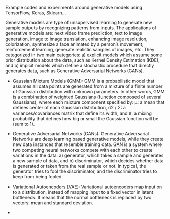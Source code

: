 Example codes and experiments around generative models using TensorFlow, Keras, Sklearn...

Generative models are type of unsupervised learning to generate new sample outputs by recognizing patterns from inputs. 
The applications of generative models are: next video frame prediction, text to image generation, image to image translation, enhancing image resolution, colorization, synthesize a face animated by a person’s movement, reinforcement learning, generate realistic samples of images, etc.
They categorized in two main categories: a) explicit models which assume some prior distribution about the data, such as Kernel Density Estimation (KDE), and b) impicit models which define a stochastic procedure that directly generates data, such as Generative Adversarial Networks (GANs).


- Gaussian Mixture Models (GMM): GMM is a probabilistic model that assumes all data points are generated from a mixture of a finite number of Gaussian distribution with unknown parameters.
In other words, GMM is a combination of weighted Gaussians (function composed of several Gaussians), where each mixture component specified by:
μ: a mean that defines center of each Gaussian distribution,
σ2 / Σ: a variances/covariances matrix that define its width, and
π: a mixing probability that defines how big or small the Gaussian function will be (sum to 1).


- Generative Adversarial Networks (GANs):
Generative Adversarial Networks are deep learning based generative models, while they create new data instances that resemble training data.
GAN is a system where two competing neural networks compete with each other to create variations in the data: a) generator, which takes a sample and generates a new sample of data, and b) discriminator, which decides whether data is generated or taken from the real sample or not.
In typical, the generator tries to fool the discriminator, and the discriminator tries to keep from being fooled.


- Variational Autoencoders (VAE): Variational autoencoders map input on to a distribution, instead of mapping input to a fixed vector in latent bottleneck. 
It means that the normal bottleneck is replaced by two vectors: mean and standard deviation.


- 
